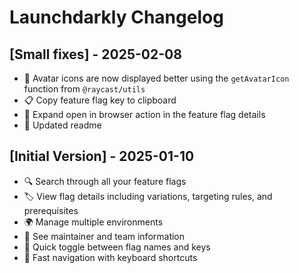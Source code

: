 # Launchdarkly Changelog

## [Small fixes] - 2025-02-08

- 👥 Avatar icons are now displayed better using the `getAvatarIcon` function from `@raycast/utils`
- 📋 Copy feature flag key to clipboard
- 🔗 Expand open in browser action in the feature flag details
- 📝 Updated readme

## [Initial Version] - 2025-01-10

- 🔍 Search through all your feature flags
- 🏷️ View flag details including variations, targeting rules, and prerequisites
- 🌍 Manage multiple environments
- 👥 See maintainer and team information
- 🔄 Quick toggle between flag names and keys
- 🏃 Fast navigation with keyboard shortcuts
